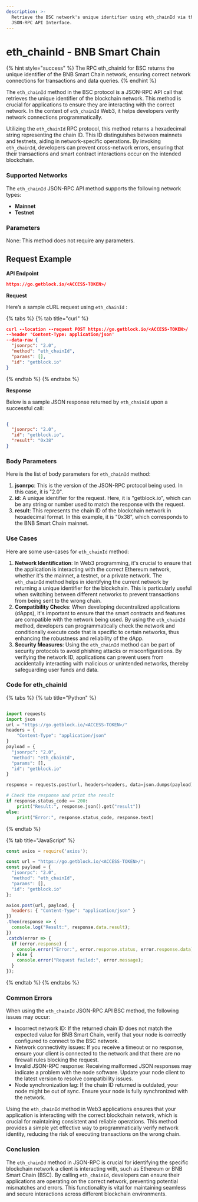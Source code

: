 ```yaml
---
description: >-
  Retrieve the BSC network's unique identifier using eth_chainId via the
  JSON-RPC API Interface.
---
```


# eth\_chainId - BNB Smart Chain

{% hint style="success" %}
The RPC eth\_chainId for BSC returns the unique identifier of the BNB Smart Chain network, ensuring correct network connections for transactions and data queries.
{% endhint %}

The `eth_chainId` method in the BSC protocol is a JSON-RPC API call that retrieves the unique identifier of the blockchain network. This method is crucial for applications to ensure they are interacting with the correct network. In the context of `eth_chainId` Web3, it helps developers verify network connections programmatically.

Utilizing the `eth_chainId` RPC protocol, this method returns a hexadecimal string representing the chain ID. This ID distinguishes between mainnets and testnets, aiding in network-specific operations. By invoking `eth_chainId`, developers can prevent cross-network errors, ensuring that their transactions and smart contract interactions occur on the intended blockchain.

### Supported Networks

The `eth_chainId` JSON-RPC API method supports the following network types:

* **Mainnet**
* **Testnet**

### Parameters

None: This method does not require any parameters.

## Request Example

**API Endpoint**

```json
https://go.getblock.io/<ACCESS-TOKEN>/
```

**Request**

Here’s a sample cURL request using `eth_chainId` :

{% tabs %}
{% tab title="curl" %}
```json
curl --location --request POST https://go.getblock.io/<ACCESS-TOKEN>/
--header 'Content-Type: application/json' 
--data-raw {
  "jsonrpc": "2.0",
  "method": "eth_chainId",
  "params": [],
  "id": "getblock.io"
}
```
{% endtab %}
{% endtabs %}

**Response**

Below is a sample JSON response returned by `eth_chainId` upon a successful call:

```json

{
  "jsonrpc": "2.0",
  "id": "getblock.io",
  "result": "0x38"
}

```

### Body Parameters

Here is the list of body parameters for `eth_chainId` method:

1. **jsonrpc**: This is the version of the JSON-RPC protocol being used. In this case, it is "2.0".
2. **id**: A unique identifier for the request. Here, it is "getblock.io", which can be any string or number used to match the response with the request.
3. **result**: This represents the chain ID of the blockchain network in hexadecimal format. In this example, it is "0x38", which corresponds to the BNB Smart Chain mainnet.

### Use Cases

Here are some use-cases for `eth_chainId` method:

1. **Network Identification**: In Web3 programming, it's crucial to ensure that the application is interacting with the correct Ethereum network, whether it's the mainnet, a testnet, or a private network. The `eth_chainId` method helps in identifying the current network by returning a unique identifier for the blockchain. This is particularly useful when switching between different networks to prevent transactions from being sent to the wrong chain.
2. **Compatibility Checks**: When developing decentralized applications (dApps), it's important to ensure that the smart contracts and features are compatible with the network being used. By using the `eth_chainId` method, developers can programmatically check the network and conditionally execute code that is specific to certain networks, thus enhancing the robustness and reliability of the dApp.
3. **Security Measures**: Using the `eth_chainId` method can be part of security protocols to avoid phishing attacks or misconfigurations. By verifying the network ID, applications can prevent users from accidentally interacting with malicious or unintended networks, thereby safeguarding user funds and data.

### Code for eth\_chainId

{% tabs %}
{% tab title="Python" %}
```python

import requests
import json
url = "https://go.getblock.io/<ACCESS-TOKEN>/"
headers = {
    "Content-Type": "application/json"
}
payload = {
  "jsonrpc": "2.0",
  "method": "eth_chainId",
  "params": [],
  "id": "getblock.io"
}

response = requests.post(url, headers=headers, data=json.dumps(payload))

# Check the response and print the result
if response.status_code == 200:
    print("Result:", response.json().get("result"))
else:
    print("Error:", response.status_code, response.text)

```
{% endtab %}

{% tab title="JavaScript" %}
```javascript
const axios = require('axios');

const url = "https://go.getblock.io/<ACCESS-TOKEN>/";
const payload = {
  "jsonrpc": "2.0",
  "method": "eth_chainId",
  "params": [],
  "id": "getblock.io"
};

axios.post(url, payload, {
  headers: { "Content-Type": "application/json" }
})
.then(response => {
  console.log("Result:", response.data.result);
})
.catch(error => {
  if (error.response) {
    console.error("Error:", error.response.status, error.response.data);
  } else {
    console.error("Request failed:", error.message);
  }
});
```
{% endtab %}
{% endtabs %}

### Common Errors

When using the `eth_chainId` JSON-RPC API BSC method, the following issues may occur:

* Incorrect network ID: If the returned chain ID does not match the expected value for BNB Smart Chain, verify that your node is correctly configured to connect to the BSC network.
* Network connectivity issues: If you receive a timeout or no response, ensure your client is connected to the network and that there are no firewall rules blocking the request.
* Invalid JSON-RPC response: Receiving malformed JSON responses may indicate a problem with the node software. Update your node client to the latest version to resolve compatibility issues.
* Node synchronization lag: If the chain ID returned is outdated, your node might be out of sync. Ensure your node is fully synchronized with the network.

Using the `eth_chainId` method in Web3 applications ensures that your application is interacting with the correct blockchain network, which is crucial for maintaining consistent and reliable operations. This method provides a simple yet effective way to programmatically verify network identity, reducing the risk of executing transactions on the wrong chain.

### Conclusion

The `eth_chainId` method in JSON-RPC is crucial for identifying the specific blockchain network a client is interacting with, such as Ethereum or BNB Smart Chain (BSC). By calling `eth_chainId`, developers can ensure their applications are operating on the correct network, preventing potential mismatches and errors. This functionality is vital for maintaining seamless and secure interactions across different blockchain environments.
